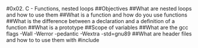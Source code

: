 #0x02. C - Functions, nested loops
##Objectives
##What are nested loops and how to use them
##What is a function and how do you use functions
##What is the difference between a declaration and a definition of a function
##What is a prototype
##Scope of variables
##What are the gcc flags -Wall -Werror -pedantic -Wextra -std=gnu89
##What are header files and how to to use them with #include
